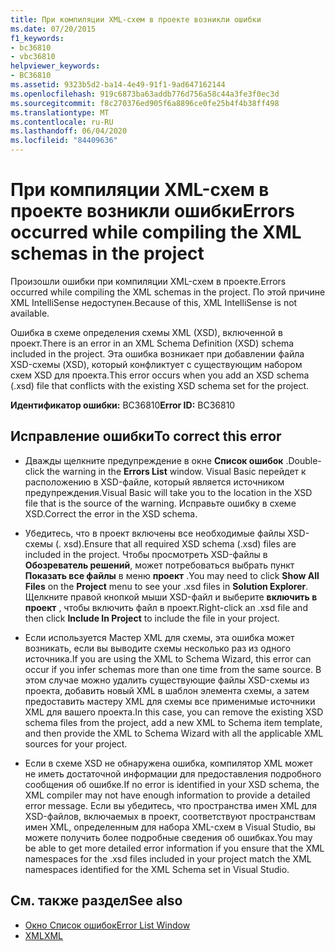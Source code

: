 ```yaml
---
title: При компиляции XML-схем в проекте возникли ошибки
ms.date: 07/20/2015
f1_keywords:
- bc36810
- vbc36810
helpviewer_keywords:
- BC36810
ms.assetid: 9323b5d2-ba14-4e49-91f1-9ad647162144
ms.openlocfilehash: 919c6873ba63addb776d756a58c44a3fe3f0ec3d
ms.sourcegitcommit: f8c270376ed905f6a8896ce0fe25b4f4b38ff498
ms.translationtype: MT
ms.contentlocale: ru-RU
ms.lasthandoff: 06/04/2020
ms.locfileid: "84409636"
---
```

# <a name="errors-occurred-while-compiling-the-xml-schemas-in-the-project"></a><span data-ttu-id="829dd-102">При компиляции XML-схем в проекте возникли ошибки</span><span class="sxs-lookup"><span data-stu-id="829dd-102">Errors occurred while compiling the XML schemas in the project</span></span>
<span data-ttu-id="829dd-103">Произошли ошибки при компиляции XML-схем в проекте.</span><span class="sxs-lookup"><span data-stu-id="829dd-103">Errors occurred while compiling the XML schemas in the project.</span></span> <span data-ttu-id="829dd-104">По этой причине XML IntelliSense недоступен.</span><span class="sxs-lookup"><span data-stu-id="829dd-104">Because of this, XML IntelliSense is not available.</span></span>  
  
 <span data-ttu-id="829dd-105">Ошибка в схеме определения схемы XML (XSD), включенной в проект.</span><span class="sxs-lookup"><span data-stu-id="829dd-105">There is an error in an XML Schema Definition (XSD) schema included in the project.</span></span> <span data-ttu-id="829dd-106">Эта ошибка возникает при добавлении файла XSD-схемы (XSD), который конфликтует с существующим набором схем XSD для проекта.</span><span class="sxs-lookup"><span data-stu-id="829dd-106">This error occurs when you add an XSD schema (.xsd) file that conflicts with the existing XSD schema set for the project.</span></span>  
  
 <span data-ttu-id="829dd-107">**Идентификатор ошибки:** BC36810</span><span class="sxs-lookup"><span data-stu-id="829dd-107">**Error ID:** BC36810</span></span>  
  
## <a name="to-correct-this-error"></a><span data-ttu-id="829dd-108">Исправление ошибки</span><span class="sxs-lookup"><span data-stu-id="829dd-108">To correct this error</span></span>  
  
- <span data-ttu-id="829dd-109">Дважды щелкните предупреждение в окне **Список ошибок** .</span><span class="sxs-lookup"><span data-stu-id="829dd-109">Double-click the warning in the **Errors List** window.</span></span> <span data-ttu-id="829dd-110">Visual Basic перейдет к расположению в XSD-файле, который является источником предупреждения.</span><span class="sxs-lookup"><span data-stu-id="829dd-110">Visual Basic will take you to the location in the XSD file that is the source of the warning.</span></span> <span data-ttu-id="829dd-111">Исправьте ошибку в схеме XSD.</span><span class="sxs-lookup"><span data-stu-id="829dd-111">Correct the error in the XSD schema.</span></span>  
  
- <span data-ttu-id="829dd-112">Убедитесь, что в проект включены все необходимые файлы XSD-схемы (. xsd).</span><span class="sxs-lookup"><span data-stu-id="829dd-112">Ensure that all required XSD schema (.xsd) files are included in the project.</span></span> <span data-ttu-id="829dd-113">Чтобы просмотреть XSD-файлы в **Обозреватель решений**, может потребоваться выбрать пункт **Показать все файлы** в меню **проект** .</span><span class="sxs-lookup"><span data-stu-id="829dd-113">You may need to click **Show All Files** on the **Project** menu to see your .xsd files in **Solution Explorer**.</span></span> <span data-ttu-id="829dd-114">Щелкните правой кнопкой мыши XSD-файл и выберите **включить в проект** , чтобы включить файл в проект.</span><span class="sxs-lookup"><span data-stu-id="829dd-114">Right-click an .xsd file and then click **Include In Project** to include the file in your project.</span></span>  
  
- <span data-ttu-id="829dd-115">Если используется Мастер XML для схемы, эта ошибка может возникать, если вы выводите схемы несколько раз из одного источника.</span><span class="sxs-lookup"><span data-stu-id="829dd-115">If you are using the XML to Schema Wizard, this error can occur if you infer schemas more than one time from the same source.</span></span> <span data-ttu-id="829dd-116">В этом случае можно удалить существующие файлы XSD-схемы из проекта, добавить новый XML в шаблон элемента схемы, а затем предоставить мастеру XML для схемы все применимые источники XML для вашего проекта.</span><span class="sxs-lookup"><span data-stu-id="829dd-116">In this case, you can remove the existing XSD schema files from the project, add a new XML to Schema item template, and then provide the XML to Schema Wizard with all the applicable XML sources for your project.</span></span>  
  
- <span data-ttu-id="829dd-117">Если в схеме XSD не обнаружена ошибка, компилятор XML может не иметь достаточной информации для предоставления подробного сообщения об ошибке.</span><span class="sxs-lookup"><span data-stu-id="829dd-117">If no error is identified in your XSD schema, the XML compiler may not have enough information to provide a detailed error message.</span></span> <span data-ttu-id="829dd-118">Если вы убедитесь, что пространства имен XML для XSD-файлов, включаемых в проект, соответствуют пространствам имен XML, определенным для набора XML-схем в Visual Studio, вы можете получить более подробные сведения об ошибках.</span><span class="sxs-lookup"><span data-stu-id="829dd-118">You may be able to get more detailed error information if you ensure that the XML namespaces for the .xsd files included in your project match the XML namespaces identified for the XML Schema set in Visual Studio.</span></span>  
  
## <a name="see-also"></a><span data-ttu-id="829dd-119">См. также раздел</span><span class="sxs-lookup"><span data-stu-id="829dd-119">See also</span></span>

- [<span data-ttu-id="829dd-120">Окно Список ошибок</span><span class="sxs-lookup"><span data-stu-id="829dd-120">Error List Window</span></span>](/visualstudio/ide/reference/error-list-window)
- [<span data-ttu-id="829dd-121">XML</span><span class="sxs-lookup"><span data-stu-id="829dd-121">XML</span></span>](../../programming-guide/language-features/xml/index.md)
